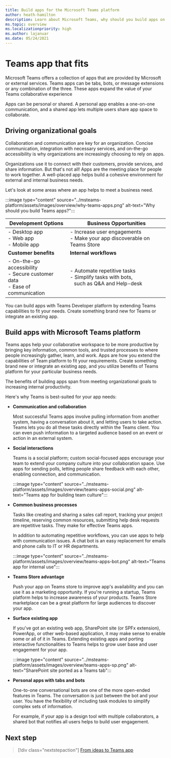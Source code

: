 ```yaml
---
title: Build apps for the Microsoft Teams platform
author: heath-hamilton
description: Learn about Microsoft Teams, why should you build apps on Teams platform, and how does Teams app help meet business needs.
ms.topic: overview
ms.localizationpriority: high
ms.author: lajanuar
ms.date: 05/24/2021
---
```

# Teams app that fits

Microsoft Teams offers a collection of apps that are provided by Microsoft or external services. Teams apps can be tabs, bots, or message extensions or any combination of the three. These apps expand the value of your Teams collaborative experience

Apps can be personal or shared. A personal app enables a one-on-one communication, and a shared app lets multiple users share app space to collaborate.

## Driving organizational goals

Collaboration and communication are key for an organization. Concise communication, integration with necessary services, and on-the-go accessibility is why organizations are increasingly choosing to rely on apps.

Organizations use it to connect with their customers, provide services, and share information. But that's not all! Apps are the meeting place for people to work together. A well-placed app helps build a cohesive environment for external and internal business needs.

Let's look at some areas where an app helps to meet a business need.

:::image type="content" source="../msteams-platform/assets/images/overview/why-teams-apps.png" alt-text="Why should you build Teams apps?":::

| **Development Options** | **Business Opportunities** |
| --- | --- |
| - Desktop app <br> - Web app <br> - Mobile app | - Increase user engagements <br> - Make your app discoverable on Teams Store |
| **Customer benefits** | **Internal workflows** |
| - On-the-go accessibility <br> - Secure customer data <br> - Ease of communication | - Automate repetitive tasks <br> - Simplify tasks with bots, <br> &nbsp;&nbsp; such as Q&A and Help-desk |

You can build apps with Teams Developer platform by extending Teams capabilities to fit your needs. Create something brand new for Teams or integrate an existing app.

## Build apps with Microsoft Teams platform

Teams apps help your collaborative workspace to be more productive by bringing key information, common tools, and trusted processes to where people increasingly gather, learn, and work. Apps are how you extend the capabilities of Team platform to fit your requirements. Create something brand new or integrate an existing app, and you utilize benefits of Teams platform for your particular business needs.

The benefits of building apps span from meeting organizational goals to increasing internal productivity.

Here's why Teams is best-suited for your app needs:

- **Communication and collaboration**

    Most successful Teams apps involve pulling information from another system, having a conversation about it, and letting users to take action. Teams lets you do all these tasks directly within the Teams client. You can even push information to a targeted audience based on an event or action in an external system.

- **Social interactions**

    Teams is a social platform; custom social-focused apps encourage your team to extend your company culture into your collaboration space. Use apps for sending polls, letting people share feedback with each other, enabling connection, and communication.

    :::image type="content" source="../msteams-platform/assets/images/overview/teams-apps-social.png" alt-text="Teams app for building team culture":::

- **Common business processes**

    Tasks like creating and sharing a sales call report, tracking your project timeline, reserving common resources, submitting help desk requests are repetitive tasks. They make for effective Teams apps.

    In addition to automating repetitive workflows, you can use apps to help with communication issues. A chat bot is an easy replacement for emails and phone calls to IT or HR departments.

    :::image type="content" source="../msteams-platform/assets/images/overview/teams-apps-bot.png" alt-text="Teams app for internal use":::

- **Teams Store advantage**

    Push your app on Teams store to improve app's availability and you can use it as a marketing opportunity. If you're running a startup, Teams platform helps to increase awareness of your products. Teams Store marketplace can be a great platform for large audiences to discover your app.

- **Surface existing app**

    If you've got an existing web app, SharePoint site (or SPFx extension), PowerApp, or other web-based application, it may make sense to enable some or all of it in Teams. Extending existing apps and porting interactive functionalities to Teams helps to grow user base and user engagement for your app.

    :::image type="content" source="../msteams-platform/assets/images/overview/teams-apps-sp.png" alt-text="SharePoint site ported as a Teams tab":::

- **Personal apps with tabs and bots**

    One-to-one conversational bots are one of the more open-ended features in Teams. The conversation is just between the bot and your user. You have the flexibility of including task modules to simplify complex sets of information.

    For example, if your app is a design tool with multiple collaborators, a shared bot that notifies all users helps to build user engagement.

## Next step

> [!div class="nextstepaction"]
> [From ideas to Teams app](overview-story.md)

